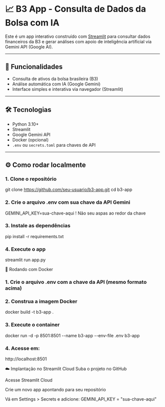 # 📈 B3 App - Consulta de Dados da Bolsa com IA

Este é um app interativo construído com [Streamlit](https://streamlit.io/) para consultar dados financeiros da B3 e gerar análises com apoio de inteligência artificial via Gemini API (Google AI).

---

## 🚀 Funcionalidades

- Consulta de ativos da bolsa brasileira (B3)
- Análise automática com IA (Google Gemini)
- Interface simples e interativa via navegador (Streamlit)

---

## 🛠️ Tecnologias

- Python 3.10+
- Streamlit
- Google Gemini API
- Docker (opcional)
- `.env` ou `secrets.toml` para chaves de API

---

## ⚙️ Como rodar localmente

### 1. Clone o repositório

git clone https://github.com/seu-usuario/b3-app.git
cd b3-app

### 2. Crie o arquivo .env com sua chave da API Gemini
GEMINI_API_KEY=sua-chave-aqui ! Não seu aspas ao redor da chave

### 3. Instale as dependências
pip install -r requirements.txt

### 4. Execute o app
streamlit run app.py

🐳 Rodando com Docker
### 1. Crie o arquivo .env com a chave da API (mesmo formato acima)
### 2. Construa a imagem Docker
docker build -t b3-app .
### 3. Execute o container
docker run -d -p 8501:8501 --name b3-app --env-file .env b3-app
### 4. Acesse em: 
http://localhost:8501

☁️ Implantação no Streamlit Cloud
Suba o projeto no GitHub

Acesse Streamlit Cloud

Crie um novo app apontando para seu repositório

Vá em Settings > Secrets e adicione:
GEMINI_API_KEY = "sua-chave-aqui"



